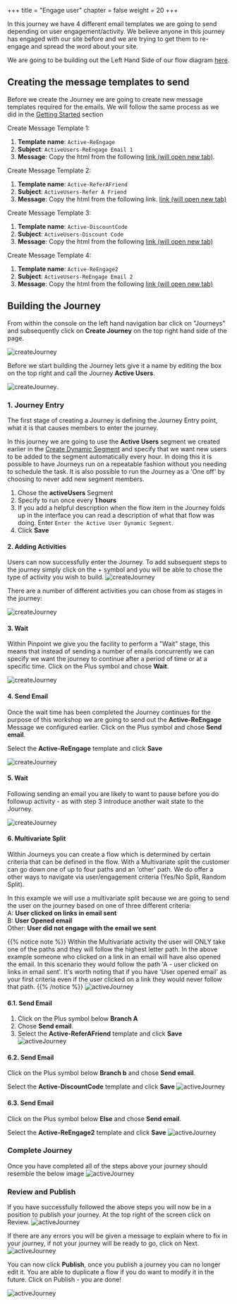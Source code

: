 +++
title = "Engage user"
chapter = false
weight = 20
+++


In this journey we have 4 different email templates we are going to send depending on user engagement/activity. We believe anyone in this journey has engaged with our site before and we are trying to get them to re-engage and spread the word about your site.

We are going to be building out the Left Hand Side of our flow diagram [here](/pinpoint-journeys/create-journeys/).

## Creating the message templates to send


Before we create the Journey we are going to create new message templates required for the emails. We will follow the same process as we did in the [Getting Started](/getting-started/create-a-message-template/) section

Create Message Template 1:  
   1.  **Template name**: ```Active-ReEngage```  
   2.  **Subject**: ```ActiveUsers-ReEngage Email 1```  
   3.  **Message**: Copy the html from the following <a href="/email-templates/mailshot_1000_Engage-ReEngage.txt" target="_blank">link (will open new tab)</a>.

Create Message Template 2:    
   1.  **Template name**: ```Active-ReferAFriend```  
   2.  **Subject**: ```ActiveUsers-Refer A Friend```  
   3.  **Message**: Copy the html from the following link.  <a href="/email-templates/mailshot_1001_Active-ReferAFriend.txt" target="_blank">link (will open new tab)</a>

Create Message Template 3:    
   1.  **Template name**: ```Active-DiscountCode```  
   2.  **Subject**: ```ActiveUsers-Discount Code```  
   3.  **Message**: Copy the html from the following  <a href="/email-templates/mailshot_1002_Active-DiscountCode.txt" target="_blank">link (will open new tab)</a>


Create Message Template 4:  
   1.  **Template name**: ```Active-ReEngage2```  
   2.  **Subject**: ```ActiveUsers-ReEngage Email 2```  
   3.  **Message**: Copy the html from the following <a href="/email-templates/mailshot_1003_Active-ReEngage2.txt" target="_blank">link (will open new tab)</a> 

## Building the Journey

From within the console on the left hand navigation bar click on "Journeys" and subsequently click on **Create Journey** on the top right hand side of the page.

![createJourney](/images/create-journey.png)


Before we start building the Journey lets give it a name by editing the box on the top right and call the Journey **Active Users**.
  
![createJourney](/images/aJourney-create-journey.png).  

### 1. Journey Entry

The first stage of creating a Journey is defining the Journey Entry point, what it is that causes members to enter the journey.

In this journey we are going to use the **Active Users** segment we created earlier in the [Create Dynamic Segment](/getting-started/create-a-dynamic-segment/) and specify that we want new users to be added to the segment automatically every hour. In doing this it is possible to have Journeys run on a repeatable fashion without you needing to schedule the task. It is also possible to run the Journey as a 'One off' by choosing to never add new segment members.

1. Chose the **activeUsers** Segment
2. Specify to run once every **1 hours**
3. If you add a helpful description when the flow item in the Journey folds up in the interface you can read a description of what that flow was doing. Enter `Enter the Active User Dynamic Segment`.
4. Click **Save**

#### 2. Adding Activities

Users can now successfully enter the Journey. To add subsequent steps to the journey simply click on the + symbol and you will be able to chose the type of activity you wish to build.
![createJourney](/images/add-activity.png)

There are a number of different activities you can chose from as stages in the journey:

![createJourney](/images/journey-activities.png)

#### 3. Wait

Within Pinpoint we give you the facility to perform a "Wait" stage, this means that instead of sending a number of emails concurrently we can specify we want the journey to continue after a period of time or at a specific time. Click on the Plus symbol and chose **Wait**.

![createJourney](/images/aJourney-wait.png)

#### 4. Send Email

Once the wait time has been completed the Journey continues for the purpose of this workshop we are going to send out the **Active-ReEngage** Message we configured earlier.  Click on the Plus symbol and chose **Send email**.

Select the **Active-ReEngage** template and click **Save**

![createJourney](/images/aJourney-send-email.png)

#### 5. Wait

Following sending an email you are likely to want to pause before you do followup activity - as with step 3 introduce another wait state to the Journey.

![createJourney](/images/aJourney-wait.png)

#### 6. Multivariate Split

Within Journeys you can create a flow which is determined by certain criteria that can be defined in the flow. With a Multivariate split the customer can go down one of up to four paths and an 'other' path. We do offer a other ways to navigate via user/engagement criteria (Yes/No Split, Random Split).

In this example we will use a multivariate split because we are going to send the user on the journey based on one of three different criteria:  
A: **User clicked on links in email sent**  
B: **User Opened email**  
Other: **User did not engage with the email we sent**    

{{% notice note %}}
Within the Multivariate activity the user will ONLY take one of the paths and they will follow the highest letter path. In the above example someone who clicked on a link in an email will have also opened the email. In this scenario they would follow the path 'A - user clicked on links in email sent'. It's worth noting that if you have 'User opened email' as your first criteria even if the user clicked on a link they would never follow that path.
{{% /notice %}}
![activeJourney](/images/aJourney-mvt-split.png)

#### 6.1. Send Email

1. Click on the Plus symbol below **Branch A**  
2. Chose **Send email**.
3. Select the **Active-ReferAFriend** template and click **Save**  
![activeJourney](/images/aJourney-send-refer-email.png)

#### 6.2. Send Email

Click on the Plus symbol below **Branch b** and chose **Send email**.

Select the **Active-DiscountCode** template and click **Save**
![activeJourney](/images/aJourney-send-discount.png)

#### 6.3. Send Email

Click on the Plus symbol below **Else** and chose **Send email**.

Select the **Active-ReEngage2** template and click **Save**
![activeJourney](/images/aJourney-send-reengage2.png)

### Complete Journey

Once you have completed all of the steps above your journey should resemble the below image
![activeJourney](/images/aJourneyFull.png)

### Review and Publish

If you have successfully followed the above steps you will now be in a position to publish your journey. At the top right of the screen click on Review.
![activeJourney](/images/aJourney-review_first.png)

If there are any errors you will be given a message to explain where to fix in your journey, if not your journey will be ready to go, click on Next.
![activeJourney](/images/aJourney-review.png)

You can now click **Publish**, once you publish a journey you can no longer edit it. You are able to duplicate a flow if you do want to modify it in the future. Click on Publish - you are done!

![activeJourney](/images/aJourney-publish.png)

